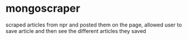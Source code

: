 # mongoscraper

scraped articles from npr and posted them on the page, allowed user to save article and then see the different articles they saved
